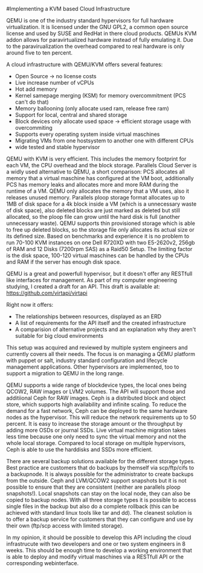 #Implementing a KVM based Cloud Infrastructure

QEMU is one of the industry standard hypervisors for full hardware virtualization. It is licensed under the GNU GPL2, a common open source license and used by SUSE and RedHat in there cloud products. QEMUs KVM addon allows for paravirtualized hardware instead of fully emulating it. Due to the paravirualization the overhead compared to real hardware is only around five to ten percent.

A cloud infrastructure with QEMU/KVM offers several features:
+ Open Source → no license costs
+ Live increase number of vCPUs
+ Hot add memory
+ Kernel samepage merging (KSM) for memory overcommitment (PCS can't do that)
+ Memory ballooning (only allocate used ram, release free ram)
+ Support for local, central and shared storage
+ Block devices only allocate used space → efficient storage usage with overcommiting
+ Supports every operating system inside virtual maschines
+ Migrating VMs from one hostsystem to another one with different CPUs
+ wide tested and stable hypervisor

QEMU with KVM is very efficient. This includes the memory footprint for each VM, the CPU overhead and the block storage. Parallels Cloud Server is a widly used alternative to QEMU, a short comparison: PCS allocates all memory that a virtual maschine has configured at the VM boot, additionally PCS has memory leaks and allocates more and more RAM during the runtime of a VM. QEMU only allocates the memory that a VM uses, also it releases unused memory. Parallels ploop storage format allocates up to 1MB of disk space for a 4k block inside a VM (which is a unnecessary waste of disk space), also deleted blocks are just marked as deleted but still allocated, so the ploop file can grow until the hard disk is full (another unnecessary waste). QEMU supports thin provisioned storage which is able to free up deleted blocks, so the storage file only allocates its actual size or its defined size. Based on benchmarks and experience it is no problem to run 70-100 KVM instances on one Dell R720XD with two E5-2620v2, 256gb of RAM and 12 Disks (7200rpm SAS) as a Raid50 Setup. The limiting factor is the disk space, 100-120 virtual maschines can be handled by the CPUs and RAM if the server has enough disk space.

QEMU is a great and powerfull hypervisor, but it doesn't offer any RESTfull like interfaces for management. As part of my computer engineering studying, I created a draft for an API. This draft is available at: https://github.com/virtapi/virtapi

Right now it offers:
+ The relationships between resources, displayed as an ERD
+ A list of requirements for the API itself and the created infrastructure
+ A comparision of alternative projects and an explanation why they aren't suitable for big cloud environments

This setup was acquired and reviewed by multiple system engineers and currently covers all their needs. The focus is on managing a QEMU platform with puppet or salt, industry standard configuration and lifecycle management applications. Other hypervisors are implemented, too to support a migration to QEMU in the long range.

QEMU supports a wide range of blockdevice types, the local ones being QCOW2, RAW images or LVM2 volumes. The API will support those and additiional Ceph for RAW images. Ceph is a distributed block and object store, which supports high availability and infinite scaling. To reduce the demand for a fast network, Ceph can be deployed to the same hardware nodes as the hypervisor. This will reduce the network requirements up to 50 percent. It is easy to increase the storage amount or the throughput by adding more OSDs or journal SSDs. Live virtual machine migration takes less time because one only need to sync the virtual memory and not the whole local storage. Compared to local storage on multiple hypervisors, Ceph is able to use the harddisks and SSDs more efficient.

There are several backup solutions available for the different storage types. Best practice are customers that do backups by themself via scp/ftp/cifs to a backupnode. It is always possible for the administrator to create backups from the outside. Ceph and LVM/QCOW2 support snapshots but it is not possible to ensure that they are consistent (neither are parallels ploop snapshots!). Local snapshots can stay on the local node, they can also be copied to backup nodes. With all three storage types it is possible to access single files in the backup but also do a complete rollback (this can be achieved with standard linux tools like tar and dd). The cleanest solution is to offer a backup service for customers that they can configure and use by their own (ftp/scp access with limited storage).

In my opinion, it should be possible to develop this API including the cloud infrastrucute with two developers and one or two system engineers in 8 weeks. This should be enough time to develop a working environment that is able to deploy and modify virtual maschines via a RESTfull API or the corresponding webinterface.
